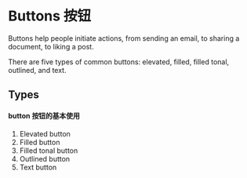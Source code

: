 <script setup>
import ButtonType from './ButtonType.vue';
import Preview from '@/components/Preview.vue';
</script>

# Buttons 按钮

Buttons help people initiate actions, from sending an email, to sharing a document, to liking a post.

There are five types of common buttons: elevated, filled, filled tonal, outlined, and text.

## Types

#### button 按钮的基本使用

1. Elevated button
2. Filled button
3. Filled tonal button
4. Outlined button
5. Text button

<br/>
<div class="source-section">
  <ButtonType/>
  <Preview comp-name="button" demo-name="ButtonType" />
</div>